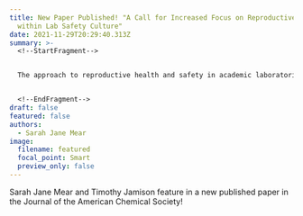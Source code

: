 ```yaml
---
title: New Paper Published! "A Call for Increased Focus on Reproductive Health
  within Lab Safety Culture"
date: 2021-11-29T20:29:40.313Z
summary: >-
  <!--StartFragment-->


  The approach to reproductive health and safety in academic laboratories requires increased focus and a shift in paradigm. Our analysis of the current guidance from more than 100 academic institutions’ Chemical Hygiene Plans (CHPs) indicates that the burden to implement laboratory reproductive health and safety practices is often placed on those already pregnant or planning conception. We also found inconsistencies in the classification of potential reproductive toxins by resources generally considered to be authoritative, adding further confusion. In the interest of human health and safe laboratory practice, we suggest straightforward changes that institutions and individual laboratories can make to address these present deficiencies: Provide consistent and clear information to laboratory researchers about reproductive health and normalize the discussion of reproductive health among all researchers. Doing so will promote safer and more inclusive laboratory environments.


  <!--EndFragment-->
draft: false
featured: false
authors:
  - Sarah Jane Mear
image:
  filename: featured
  focal_point: Smart
  preview_only: false
---
```

Sarah Jane Mear and Timothy Jamison feature in a new published paper in the Journal of the American Chemical Society!
